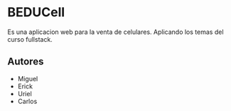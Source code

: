 # BEDUCell 

Es una aplicacion web para la venta de celulares.
Aplicando los temas del curso fullstack.

Autores
--------------------
+ Miguel
+ Erick 
+ Uriel
+ Carlos
